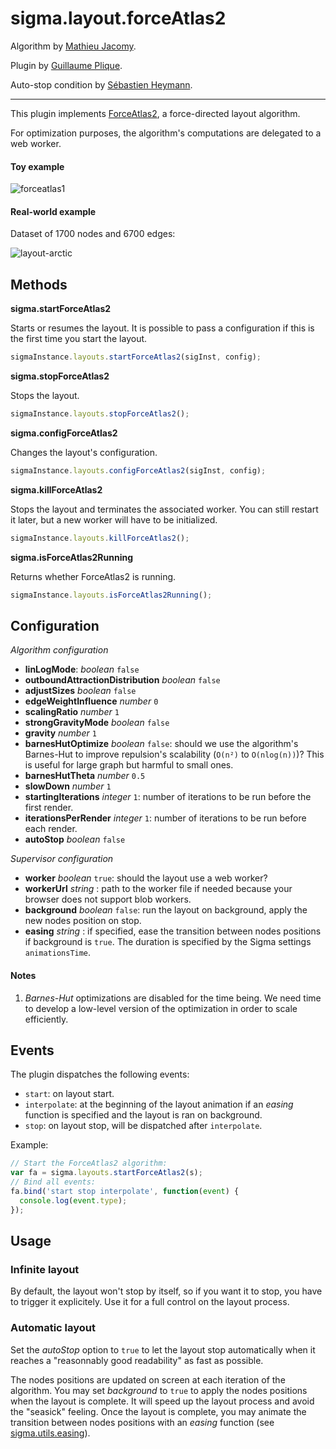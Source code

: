 sigma.layout.forceAtlas2
========================

Algorithm by [Mathieu Jacomy](https://github.com/jacomyma).

Plugin by [Guillaume Plique](https://github.com/Yomguithereal).

Auto-stop condition by [Sébastien Heymann](https://github.com/sheymann).

---

This plugin implements [ForceAtlas2](http://www.plosone.org/article/info%3Adoi%2F10.1371%2Fjournal.pone.0098679), a force-directed layout algorithm.

For optimization purposes, the algorithm's computations are delegated to a web worker.

#### Toy example

![forceatlas1](https://github.com/Linkurious/linkurious.js/wiki/media/forceatlas1.gif)

#### Real-world example

Dataset of 1700 nodes and 6700 edges:

![layout-arctic](https://github.com/Linkurious/linkurious.js/wiki/media/layout-arctic.gif)

## Methods

**sigma.startForceAtlas2**

Starts or resumes the layout. It is possible to pass a configuration if this is the first time you start the layout.

```js
sigmaInstance.layouts.startForceAtlas2(sigInst, config);
```

**sigma.stopForceAtlas2**

Stops the layout.

```js
sigmaInstance.layouts.stopForceAtlas2();
```

**sigma.configForceAtlas2**

Changes the layout's configuration.

```js
sigmaInstance.layouts.configForceAtlas2(sigInst, config);
```

**sigma.killForceAtlas2**

Stops the layout and terminates the associated worker. You can still restart it later, but a new worker will have to be initialized.

```js
sigmaInstance.layouts.killForceAtlas2();
```

**sigma.isForceAtlas2Running**

Returns whether ForceAtlas2 is running.

```js
sigmaInstance.layouts.isForceAtlas2Running();
```

## Configuration

*Algorithm configuration*

* **linLogMode**: *boolean* `false`
* **outboundAttractionDistribution** *boolean* `false`
* **adjustSizes** *boolean* `false`
* **edgeWeightInfluence** *number* `0`
* **scalingRatio** *number* `1`
* **strongGravityMode** *boolean* `false`
* **gravity** *number* `1`
* **barnesHutOptimize** *boolean* `false`: should we use the algorithm's Barnes-Hut to improve repulsion's scalability (`O(n²)` to `O(nlog(n))`)? This is useful for large graph but harmful to small ones.
* **barnesHutTheta** *number* `0.5`
* **slowDown** *number* `1`
* **startingIterations** *integer* `1`: number of iterations to be run before the first render.
* **iterationsPerRender** *integer* `1`: number of iterations to be run before each render.
* **autoStop** *boolean* `false`

*Supervisor configuration*

* **worker** *boolean* `true`: should the layout use a web worker?
* **workerUrl** *string* : path to the worker file if needed because your browser does not support blob workers.
* **background** *boolean* `false`: run the layout on background, apply the new nodes position on stop.
* **easing** *string* : if specified, ease the transition between nodes positions if background is `true`. The duration is specified by the Sigma settings `animationsTime`.

#### Notes
1. *Barnes-Hut* optimizations are disabled for the time being. We need time to develop a low-level version of the optimization in order to scale efficiently.

## Events

The plugin dispatches the following events:

- `start`: on layout start.
- `interpolate`: at the beginning of the layout animation if an *easing* function is specified and the layout is ran on background.
- `stop`: on layout stop, will be dispatched after `interpolate`.

Example:

```js
// Start the ForceAtlas2 algorithm:
var fa = sigma.layouts.startForceAtlas2(s);
// Bind all events:
fa.bind('start stop interpolate', function(event) {
  console.log(event.type);
});
```

## Usage

### Infinite layout

By default, the layout won't stop by itself, so if you want it to stop, you have to trigger it explicitely. Use it for a full control on the layout process.

### Automatic layout

Set the *autoStop* option to `true` to let the layout stop automatically when it reaches a "reasonnably good readability" as fast as possible.

The nodes positions are updated on screen at each iteration of the algorithm. You may set *background* to `true` to apply the nodes positions when the layout is complete. It will speed up the layout process and avoid the "seasick" feeling. Once the layout is complete, you may animate the transition between nodes positions with an *easing* function (see [sigma.utils.easing](../../src/utils/sigma.utils.js)).
